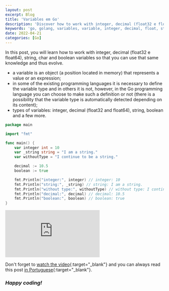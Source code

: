 ```yaml
---
layout: post
excerpt: Blog
title: 'Variables em Go'
description: 'Discover how to work with integer, decimal (float32 e float64), string, char and boolean variables in the Go programming language. Get answers to your questions with the theory and examples presented.'
keywords: 'go, golang, variables, variable, integer, decimal, float, string, char, boolean, post'
date: 2022-04-21
categories: [Go]
---
```


In this post, you will learn how to work with integer, decimal (float32 e float64), string, char and boolean variables so that you can use that same knowledge and thus evolve.

- a variable is an object (a position located in memory) that represents a value or an expression;
- in some of the existing programming languages it is necessary to define the variable type and in others it is not, however, in the Go programming language you can choose to make such a definition or not (there is a possibility that the variable type is automatically detected depending on its content);
- types of variables: integer, decimal (float32 and float64), string, boolean and a few more.

```go
package main

import "fmt"

func main() {
	var integer int = 10
	var _string string = "I am a string."
	var withoutType = "I continue to be a string."

	decimal := 10.5
	boolean := true

	fmt.Println("integer:", integer) // integer: 10
	fmt.Println("string:", _string) // string: I am a string.
	fmt.Println("without type:", withoutType) // without type: I continue to be a string.
	fmt.Println("decimal:", decimal) // decimal: 10.5
	fmt.Println("boolean:", boolean) // boolean: true
}
```

<div class="video-container">
  <iframe src="https://www.youtube.com/embed/DrlftMQf8jw" frameborder="0" allowfullscreen></iframe>
</div>

Don't forget to [watch the video](https://youtu.be/DrlftMQf8jw){:target="\_blank"} and you can always read this post [in Portuguese](https://caffeinealgorithm.com/blog/variaveis-em-go/){:target="\_blank"}.

### _Happy coding!_

